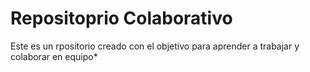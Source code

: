 # Repositoprio Colaborativo
Este es un rpositorio creado con el objetivo para aprender a trabajar y colaborar en equipo*
